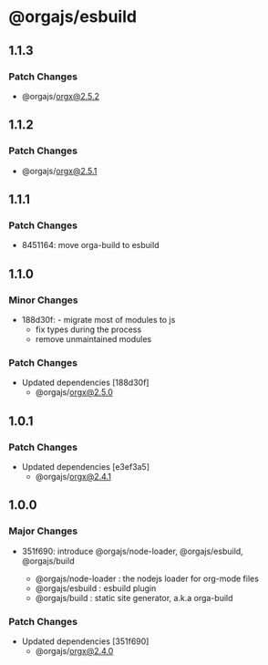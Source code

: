 # @orgajs/esbuild

## 1.1.3

### Patch Changes

- @orgajs/orgx@2.5.2

## 1.1.2

### Patch Changes

- @orgajs/orgx@2.5.1

## 1.1.1

### Patch Changes

- 8451164: move orga-build to esbuild

## 1.1.0

### Minor Changes

- 188d30f: - migrate most of modules to js
  - fix types during the process
  - remove unmaintained modules

### Patch Changes

- Updated dependencies [188d30f]
  - @orgajs/orgx@2.5.0

## 1.0.1

### Patch Changes

- Updated dependencies [e3ef3a5]
  - @orgajs/orgx@2.4.1

## 1.0.0

### Major Changes

- 351f690: introduce @orgajs/node-loader, @orgajs/esbuild, @orgajs/build

  - @orgajs/node-loader : the nodejs loader for org-mode files
  - @orgajs/esbuild : esbuild plugin
  - @orgajs/build : static site generator, a.k.a orga-build

### Patch Changes

- Updated dependencies [351f690]
  - @orgajs/orgx@2.4.0
